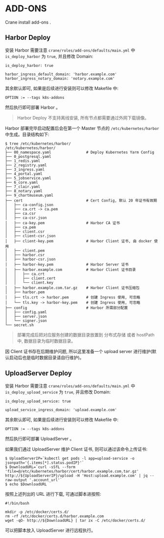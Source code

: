 # ADD-ONS

Crane install add-ons .

## Harbor Deploy

安装 Harbor 需要注意 `crane/roles/add-ons/defaults/main.yml` 中 `is_deploy_harbor` 为 `true`, 并且修改 Domain:

```
is_deploy_harbor: true

harbor_ingress_default_domain: 'harbor.example.com'
harbor_ingress_notary_domain: 'notary.example.com'
```

其余默认即可, 如果是后续进行安装则可以修改 Makefile 中:

```
OPTION := --tags k8s-addons
```

然后执行即可部署 Harbor 。

> Harbor Deploy 不支持离线安装, 所有节点都需要通过外网下载镜像。

Harbor 部署完毕启动配置后会在第一个 Master 节点的 `/etc/kubernetes/harbor` 中生成。目录结构如下:

```
$ tree /etc/kubernetes/harbor/
/etc/kubernetes/harbor/
├── 00_namespace.yaml                # Deploy Kubernetes Yarm Config 
├── 0_postgresql.yaml
├── 1_redis.yaml
├── 2_registry.yaml
├── 3_ingress.yaml
├── 4_portal.yaml
├── 5_jobservice.yaml
├── 6_core.yaml
├── 7_clair.yaml
├── 8_notary.yaml
├── 9_chartmuseum.yaml
├── cert                             # Cert Config, 默认 20 年证书有效期
│   ├── ca-config.json
│   ├── ca.crt -> ca.pem
│   ├── ca.csr
│   ├── ca-csr.json
│   ├── ca-key.pem                   # Harbor CA 证书
│   ├── ca.pem
│   ├── client.csr
│   ├── client-csr.json
│   ├── client-key.pem               # Harbor Client 证书, 由 docker 使用
│   ├── client.pem
│   ├── harbor.csr
│   ├── harbor-csr.json
│   ├── harbor-key.pem               # Harbor Server 证书
│   ├── harbor.example.com           # Harbor Client 证书目录
│   │   ├── ca.crt
│   │   ├── client.cert
│   │   └── client.key
│   ├── harbor.example.com.tar.gz    # Harbor Client 证书压缩包
│   ├── harbor.pem
│   ├── tls.crt -> harbor.pem        # 创建 Ingress 使用, 可忽略
│   └── tls.key -> harbor-key.pem    # 创建 Ingress 使用, 可忽略
├── config                           # Harbor 所需部分配置
│   ├── config.yaml
│   ├── server.json
│   └── signer.json
└── secret.sh
```

> 部署完成后把对应服务创建的数据目录放置到 分布式存储 或者 hostPath 中, 数据目录为临时数据目录。

因 Client 证书存在后期维护问题, 所以这里准备一个 upload server 进行维护(默认启动后也是临时数据目录请自行维护)。

## UploadServer Deploy

安装 Harbor 需要注意 `crane/roles/add-ons/defaults/main.yml` 中 `is_deploy_upload_service` 为 `true`, 并且修改 Domain:

```
is_deploy_upload_service: true

upload_service_ingress_domain: 'upload.example.com'
```

其余默认即可, 如果是后续进行安装则可以修改 Makefile 中:

```
OPTION := --tags k8s-addons
```

然后执行即可部署 UploadServer 。

如果我们通过 UploadServer 维护 Client 证书, 则可以通过该命令上传证书:

```
$ UploadServerIP=`kubectl get pods -l app=upload-service -o jsonpath='{.items[*].status.podIP}'`
$ DownloadURL=`curl -sSfL --form 'file=@/etc/kubernetes/harbor/cert/harbor.example.com.tar.gz' http://${UploadServerIP}/upload -H 'Host:upload.example.com' | jq --raw-output '.account_url'`
$ echo $DownloadURL
```

按照上述列出的 URL 进行下载, 可通过脚本进按照:

```
#!/bin/bash

mkdir -p /etc/docker/certs.d/
rm -rf /etc/docker/certs.d/harbor.example.com
wget -qO- http://${DownloadURL} | tar zx -C /etc/docker/certs.d/
```

可以把脚本放入 UploadServer 进行远程执行。